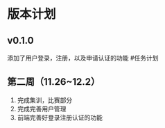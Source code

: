 # 版本计划
## v0.1.0
添加了用户登录，注册，以及申请认证的功能
#任务计划
## 第二周（11.26~12.2）
1. 完成集训，比赛部分
2. 完成完善用户管理
3. 前端完善好登录注册认证的功能